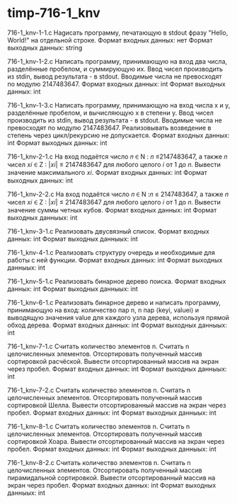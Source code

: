 # timp-716-1_knv

716-1_knv-1-1.c
Наgисать программу, печатающую в stdout фразу "Hello, World!" на отдельной строке.
Формат входных данных: нет
Формат выходных данных: string

716-1_knv-1-2.c
Написать программу, принимающую на вход два числа, разделённые пробелом, и суммирующую их. Ввод чисел производить из stdin, вывод результата - в stdout. Вводимые числа не превосходят по модулю 2147483647.
Формат входных данных: int
Формат выходных данных: int

716-1_knv-1-3.c
Написать программу, принимающую на вход числа x и y, разделённые пробелом, и вычисляющую x в степени y. Ввод чисел производить из stdin, вывод результата - в stdout. Вводимые числа не превосходят по модулю 2147483647. Реализовывать возведение в степень через цикл/рекурсию не допускается.
Формат входных данных: int
Формат выходных данных: int

716-1_knv-2-1.c
На вход подаётся число 𝑛 ∈ N : 𝑛 ≤2147483647, а также 𝑛 чисел 𝑥𝑖 ∈ Z : |𝑥𝑖| ≤ 2147483647 для любого целого 𝑖 от 1 до 𝑛. Вывести значение максимального 𝑥𝑖.
Формат входных данных: int
Формат выходных данных: int

716-1_knv-2-2.c
На вход подаётся число 𝑛 ∈ N :𝑛 ≤ 2147483647, а также 𝑛 чисел 𝑥𝑖 ∈ Z : |𝑥𝑖| ≤ 2147483647 для любого целого 𝑖 от 1 до 𝑛. Вывести значение суммы четных кубов.
Формат входных данных: int
Формат выходных данныых: int

716-1_knv-3-1.c
Реализовать двусвязный список.
Формат входных данных: int
Формат выходных данныых: int

716-1_knv-4-1.c
Реализовать структуру очередь и необходимые для работы с ней функции.
Формат входных данных: int
Формат выходных данныых: int 

716-1_knv-5-1.c
Реализовать бинарное дерево поиска.
Формат входных данных: int
Формат выходных данныых: int

716-1_knv-6-1.c
Реализовать бинарное дерево и написать программу, принимающую на вход:
количество пар n, n пар ⟨keyi, valuei⟩ и выводящую значения value для каждого узла дерева, используя прямой обход дерева.
Формат входных данных: int
Формат выходных данныых: int

716-1_knv-7-1.c
Считать количество элементов n.
Считать n целочисленных элементов.
Отсортировать полученный массив сортировкой расчёской.
Вывести отсортированный массив на экран через пробел.
Формат входных данных: int
Формат выходных данныых: int

716-1_knv-7-2.c
Считать количество элементов n.
Считать n целочисленных элементов.
Отсортировать полученный массив сортировкой Шелла.
Вывести отсортированный массив на экран через пробел.
Формат входных данных: int
Формат выходных данныых: int

716-1_knv-8-1.c
Считать количество элементов n.
Считать n целочисленных элементов.
Отсортировать полученный массив сортировкой Хоара.
Вывести отсортированный массив на экран через пробел.
Формат входных данных: int
Формат выходных данныых: int

716-1_knv-8-2.c
Считать количество элементов n.
Считать n целочисленных элементов.
Отсортировать полученный массив пирамидальной сортировкой.
Вывести отсортированный массив на экран через пробел.
Формат входных данных: int
Формат выходных данныых: int
